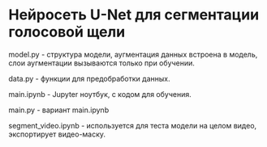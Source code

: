# Нейросеть U-Net для сегментации голосовой щели

model.py - структура модели, аугментация данных встроена в модель, слои аугментации вызываются только при обучении.

data.py - функции для предобработки данных.

main.ipynb - Jupyter ноутбук, с кодом для обучения.

main.py - вариант main.ipynb

segment_video.ipynb - используется для теста модели на целом видео, экспортирует видео-маску.
